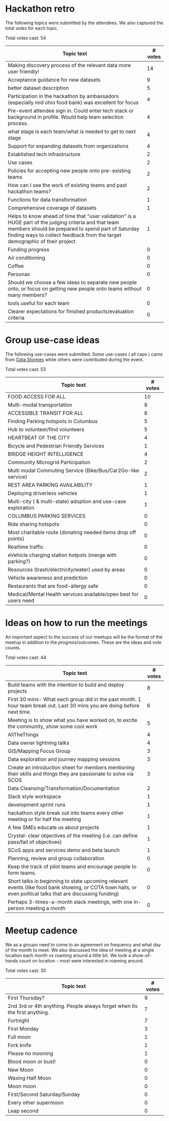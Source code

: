 # Hackathon retro

The following topics were submitted by the attendees. We also captured the total votes for each topic.

Total votes cast: 54

| Topic text | # votes |
| ---------- | ------- |
| Making discovery process of the relevant data more user friendly! | 14 |
| Acceptance guidance for new datasets | 9 |
| better dataset description | 5 |
| Participation in the hackathon by ambassadors (especially mid ohio food bank) was excellent for focus | 4 |
| Pre-event attendee sign in. Could enter tech stack or background in profile. Would help team selection process. | 4 |
| what stage is each team/what is needed to get to next stage | 4 |
| Support for expanding datasets from organizations | 4 |
| Established tech infrastructure | 2 |
| Use cases | 2 |
| Policies for accepting new people onto pre-existing teams | 2 |
| How can I see the work of existing teams and past hackathon teams? | 2 |
| Functions for data transformation | 1 |
| Comprehensive coverage of datasets | 1 |
| Helps to know ahead of time that "user validation" is a HUGE part of the judging criteria and that team members should be prepared to spend part of Saturday finding ways to collect feedback from the target demographic of their project | 1 |
| Funding progress | 0 |
| Air conditioning | 0 |
| Coffee | 0 |
| Personas | 0 |
| Should we choose a few ideas to separate new people onto, or focus on getting new people onto teams without many members? | 0 |
| tools useful for each team | 0 |
| Clearer expectations for finished products/evaluation criteria | 0 |

# Group use-case ideas

The following use-cases were submitted. Some use-cases ( all caps ) came from [Data Storeies](https://www.smartcolumbusos.com/data-stories) while others were contributed during the event.

Total votes cast: 53

| Topic text | # votes |
| ---------- | ------- |
| FOOD ACCESS FOR ALL | 10 |
| Multi-modal transportation | 9 |
| ACCESSIBLE TRANSIT FOR ALL | 8 |
| Finding Parking hotspots in Columbus | 5 |
| Hub to volunteer/find volunteers | 5 |
| HEARTBEAT OF THE CITY | 4 |
| Bicycle and Pedestrian Friendly Services | 1 |
| BRIDGE HEIGHT INTELLIGENCE | 4 |
| Community Microgrid Participation | 2 |
| Multi modal Commuting Service (Bike/Bus/Car2Go-like service) | 2 |
| REST AREA PARKING AVAILABILITY | 1 |
| Deploying driverless vehicles | 1 |
| Multi-city ( & multi-state) adoption and use-case exploration | 1 |
| COLUMBUS PARKING SERVICES | 0 |
| Ride sharing hotspots | 0 |
| Most charitable route (donating needed items drop off points) | 0 |
| Realtime traffic | 0 |
| eVehicle charging station hotpots (merge with parking?) | 0 |
| Resources (trash/electricity/water) used by areas | 0 |
| Vehicle awareness and prediction | 0 |
| Restaurants that are food-allergy safe | 0 |
| Medical/Mental Health services available/open best for users need | 0 |

# Ideas on how to run the meetings

An important aspect to the success of our meetups will be the format of the meetup in addition to the progress/outcomes. These are the ideas and vote counts.

Total votes cast: 44

| Topic text | # votes |
| ---------- | ------- |
| Build teams with the intention to build and deploy projects | 8 |
| First 30 mins- What each group did in the past month. 1 hour team break out. Last 30 mins you are doing before next time. | 6 |
| Meeting is to show what you have worked on, to excite the community, show some cool work | 5 |
| AllTheThings | 4 |
| Data owner lightning talks | 4 |
| GIS/Mapping Focus Group | 3 |
| Data exploration and journey mapping sessions | 3 |
| Create an introduction sheet for members mentioning their skills and things they are passionate to solve via SCOS | 3 |
| Data Cleansing/Transformation/Documentation | 2 |
| Slack style workspace | 1 |
| development sprint runs | 1 |
| hackathon style break out into teams every other meeting or for half the meeting | 1 |
| A few SMEs educate us about projects | 1 |
| Crystal-clear objectives of the meeting (i.e. can define pass/fail of objectives) | 1 |
| SCoS apps and services demo and beta launch | 1 |
| Planning, review and group collaboration | 0 |
| Keep the track of pilot teams and encourage people to form teams. | 0 |
| Short talks in beginning to state upcoming relevant events (like food bank showing, or COTA town halls, or even political talks that are discussing funding) | 0 |
| Perhaps 3-times-a-month slack meetings, with one in-person meeting a month | 0 |

# Meetup cadence

We as a groupo need to come to an agreement on frequency and what day of the month to meet. We also discussed the idea of meeting at a single location each month vs roaming around a little bit. We took a show-of-hands count on location - most were interested in roaming around.

Total votes cast: 30

| Topic text | # votes |
| ---------- | ------- |
| First Thursday? | 9 |
| 2nd 3rd or 4th anything. People always forget when its the first anything. | 7 |
| Fortnight | 7 |
| First Monday | 3 |
| Full moon | 1 |
| Fork knife | 1 |
| Please no mooning | 1 |
| Blood moon or bust! | 0 |
| New Moon | 0 |
| Waxing Half Moon | 0 |
| Moon moon | 0 |
| First/Second Saturday/Sunday | 0 |
| Every other supermoon | 0 |
| Leap second | 0 |
